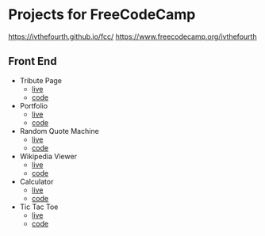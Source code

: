 # Projects for FreeCodeCamp
https://ivthefourth.github.io/fcc/
https://www.freecodecamp.org/ivthefourth
## Front End
- Tribute Page
  - [live](https://ivthefourth.github.io/fcc/front-end/tribute-page/)
  - [code](https://github.com/ivthefourth/fcc/tree/master/front-end/tribute-page)
- Portfolio
  - [live](https://ivthefourth.github.io/portfolio/)
  - [code](https://github.com/ivthefourth/portfolio)
- Random Quote Machine
  - [live](https://ivthefourth.github.io/fcc/front-end/quote-machine/)
  - [code](https://github.com/ivthefourth/fcc/tree/master/front-end/quote-machine)
- Wikipedia Viewer
  - [live](https://ivthefourth.github.io/fcc/front-end/wiki-viewer/)
  - [code](https://github.com/ivthefourth/fcc/tree/master/front-end/wiki-viewer)
- Calculator
  - [live](https://ivthefourth.github.io/fcc/front-end/calculator)
  - [code](https://github.com/ivthefourth/fcc/tree/master/front-end/calculator)
- Tic Tac Toe
  - [live](https://ivthefourth.github.io/fcc/front-end/tic-tac-toe/)
  - [code](https://github.com/ivthefourth/fcc/tree/master/front-end/tic-tac-toe)
